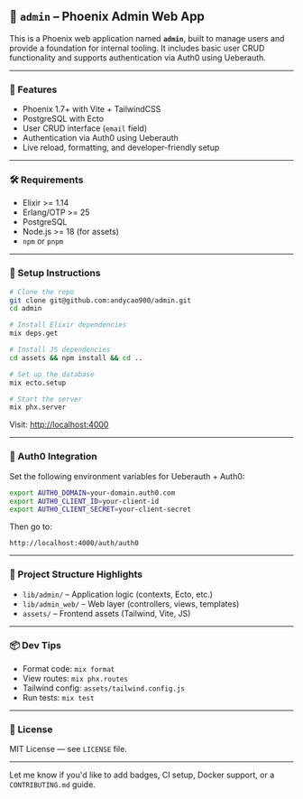 ## 📘 `admin` – Phoenix Admin Web App

This is a Phoenix web application named **`admin`**, built to manage users and provide a foundation for internal tooling. It includes basic user CRUD functionality and supports authentication via Auth0 using Ueberauth.

---

### 🚀 Features

* Phoenix 1.7+ with Vite + TailwindCSS
* PostgreSQL with Ecto
* User CRUD interface (`email` field)
* Authentication via Auth0 using Ueberauth
* Live reload, formatting, and developer-friendly setup

---

### 🛠 Requirements

* Elixir >= 1.14
* Erlang/OTP >= 25
* PostgreSQL
* Node.js >= 18 (for assets)
* `npm` or `pnpm`

---

### 🧪 Setup Instructions

```bash
# Clone the repo
git clone git@github.com:andycao900/admin.git
cd admin

# Install Elixir dependencies
mix deps.get

# Install JS dependencies
cd assets && npm install && cd ..

# Set up the database
mix ecto.setup

# Start the server
mix phx.server
```

Visit: [http://localhost:4000](http://localhost:4000)

---

### 🔐 Auth0 Integration

Set the following environment variables for Ueberauth + Auth0:

```bash
export AUTH0_DOMAIN=your-domain.auth0.com
export AUTH0_CLIENT_ID=your-client-id
export AUTH0_CLIENT_SECRET=your-client-secret
```

Then go to:

```
http://localhost:4000/auth/auth0
```

---

### 📁 Project Structure Highlights

* `lib/admin/` – Application logic (contexts, Ecto, etc.)
* `lib/admin_web/` – Web layer (controllers, views, templates)
* `assets/` – Frontend assets (Tailwind, Vite, JS)

---

### 📦 Dev Tips

* Format code: `mix format`
* View routes: `mix phx.routes`
* Tailwind config: `assets/tailwind.config.js`
* Run tests: `mix test`

---

### 📝 License

MIT License — see `LICENSE` file.

---

Let me know if you'd like to add badges, CI setup, Docker support, or a `CONTRIBUTING.md` guide.
